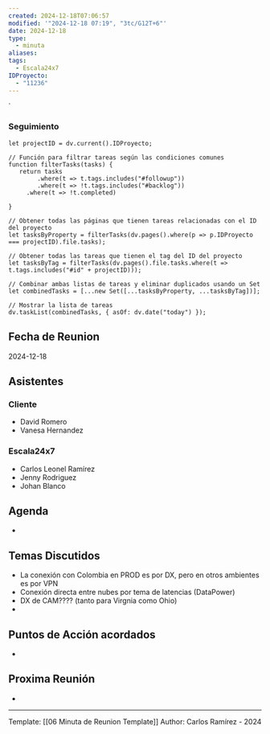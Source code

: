 ```yaml
---
created: 2024-12-18T07:06:57
modified: '"2024-12-18 07:19", "3tc/G12T+6"'
date: 2024-12-18
type:
  - minuta
aliases: 
tags:
  - Escala24x7
IDProyecto:
  - "11236"
---
```


`

### Seguimiento

```dataviewjs
let projectID = dv.current().IDProyecto;

// Función para filtrar tareas según las condiciones comunes
function filterTasks(tasks) {
   return tasks
        .where(t => t.tags.includes("#followup"))
        .where(t => !t.tags.includes("#backlog"))
     .where(t => !t.completed)
        
}

// Obtener todas las páginas que tienen tareas relacionadas con el ID del proyecto
let tasksByProperty = filterTasks(dv.pages().where(p => p.IDProyecto === projectID).file.tasks);

// Obtener todas las tareas que tienen el tag del ID del proyecto
let tasksByTag = filterTasks(dv.pages().file.tasks.where(t => t.tags.includes("#id" + projectID)));

// Combinar ambas listas de tareas y eliminar duplicados usando un Set
let combinedTasks = [...new Set([...tasksByProperty, ...tasksByTag])];

// Mostrar la lista de tareas
dv.taskList(combinedTasks, { asOf: dv.date("today") });
 ```
## Fecha de Reunion
2024-12-18

## Asistentes

### Cliente
* David Romero
* Vanesa Hernandez
### Escala24x7
- Carlos Leonel Ramírez
- Jenny Rodriguez
- Johan Blanco

## Agenda
* 
## Temas Discutidos
* La conexión con Colombia en PROD es por DX, pero en otros ambientes es por VPN
* Conexión directa entre nubes por tema de latencias (DataPower)
* DX de CAM???? (tanto para Virgnia como Ohio)
* 

## Puntos de Acción acordados
- 

## Proxima Reunión
*   

---
Template: [[06 Minuta de Reunion Template]]
Author: Carlos Ramírez - 2024
